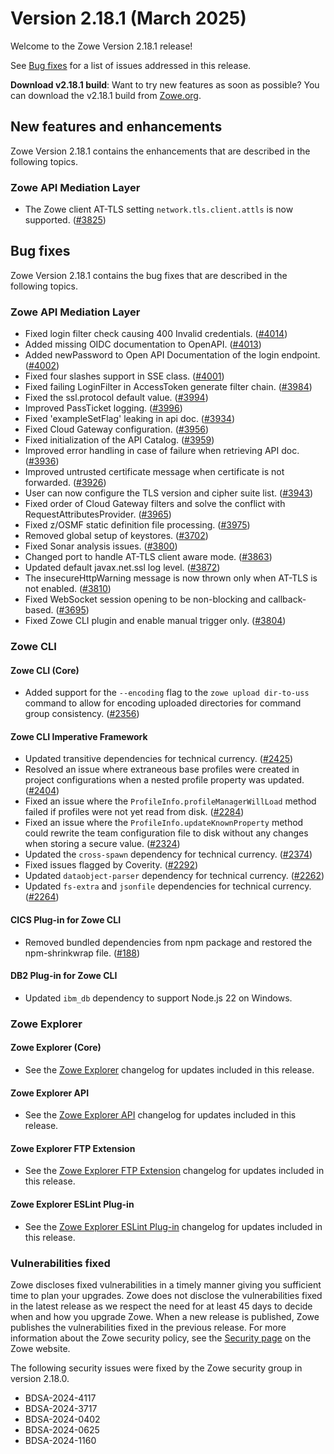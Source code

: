 # Version 2.18.1 (March 2025)

Welcome to the Zowe Version 2.18.1 release!

See [Bug fixes](#bug-fixes) for a list of issues addressed in this release.

**Download v2.18.1 build**: Want to try new features as soon as possible? You can download the v2.18.1 build from [Zowe.org](https://www.zowe.org/download.html).


## New features and enhancements

Zowe Version 2.18.1 contains the enhancements that are described in the following topics.

### Zowe API Mediation Layer

- The Zowe client AT-TLS setting `network.tls.client.attls` is now supported. ([#3825](https://github.com/zowe/api-layer/pull/3825)) 


## Bug fixes

Zowe Version 2.18.1 contains the bug fixes that are described in the following topics.

### Zowe API Mediation Layer

- Fixed login filter check causing 400 Invalid credentials. ([#4014](https://github.com/zowe/api-layer/pull/4014))
- Added missing OIDC documentation to OpenAPI. ([#4013](https://github.com/zowe/api-layer/pull/4013))
- Added newPassword to Open API Documentation of the login endpoint. ([#4002](https://github.com/zowe/api-layer/pull/4002))
- Fixed four slashes support in SSE class. ([#4001](https://github.com/zowe/api-layer/pull/4001))
- Fixed failing LoginFilter in AccessToken generate filter chain. ([#3984](https://github.com/zowe/api-layer/pull/3984))
- Fixed the ssl.protocol default value. ([#3994](https://github.com/zowe/api-layer/pull/3994))
- Improved PassTicket logging. ([#3996](https://github.com/zowe/api-layer/pull/3996))
- Fixed 'exampleSetFlag' leaking in api doc. ([#3934](https://github.com/zowe/api-layer/pull/3934))
- Fixed Cloud Gateway configuration. ([#3956](https://github.com/zowe/api-layer/pull/3956))
- Fixed initialization of the API Catalog. ([#3959](https://github.com/zowe/api-layer/pull/3959))
- Improved error handling in case of failure when retrieving API doc. ([#3936](https://github.com/zowe/api-layer/pull/3936))
- Improved untrusted certificate message when certificate is not forwarded. ([#3926](https://github.com/zowe/api-layer/pull/3926))
- User can now configure the TLS version and cipher suite list. ([#3943](https://github.com/zowe/api-layer/pull/3943))
- Fixed order of Cloud Gateway filters and solve the conflict with RequestAttributesProvider. ([#3965](https://github.com/zowe/api-layer/pull/3965))
- Fixed z/OSMF static definition file processing. ([#3975](https://github.com/zowe/api-layer/pull/3975))
- Removed global setup of keystores. ([#3702](https://github.com/zowe/api-layer/pull/3702))
- Fixed Sonar analysis issues. ([#3800](https://github.com/zowe/api-layer/pull/3800))
- Changed port to handle AT-TLS client aware mode. ([#3863](https://github.com/zowe/api-layer/pull/3863))
- Updated default javax.net.ssl log level. ([#3872](https://github.com/zowe/api-layer/pull/3872))
- The insecureHttpWarning message is now thrown only when AT-TLS is not enabled. ([#3810](https://github.com/zowe/api-layer/pull/3810))
- Fixed WebSocket session opening to be non-blocking and callback-based. ([#3695](https://github.com/zowe/api-layer/pull/3695))
- Fixed Zowe CLI plugin and enable manual trigger only. ([#3804](https://github.com/zowe/api-layer/pull/3804))

### Zowe CLI

#### Zowe CLI (Core)

- Added support for the `--encoding` flag to the `zowe upload dir-to-uss` command to allow for encoding uploaded directories for command group consistency. ([#2356](https://github.com/zowe/zowe-cli/pull/2356))

#### Zowe CLI Imperative Framework

- Updated transitive dependencies for technical currency. ([#2425](https://github.com/zowe/zowe-cli/pull/2425))
- Resolved an issue where extraneous base profiles were created in project configurations when a nested profile property was updated. ([#2404](https://github.com/zowe/zowe-cli/pull/2404))
- Fixed an issue where the `ProfileInfo.profileManagerWillLoad` method failed if profiles were not yet read from disk. ([#2284](https://github.com/zowe/zowe-cli/issues/2284))
- Fixed an issue where the `ProfileInfo.updateKnownProperty` method could rewrite the team configuration file to disk without any changes when storing a secure value. ([#2324](https://github.com/zowe/zowe-cli/issues/2324))
- Updated the `cross-spawn` dependency for technical currency. ([#2374](https://github.com/zowe/zowe-cli/pull/2374))
- Fixed issues flagged by Coverity. ([#2292](https://github.com/zowe/zowe-cli/pull/2292))
- Updated `dataobject-parser` dependency for technical currency. ([#2262](https://github.com/zowe/zowe-cli/pull/2262))
- Updated `fs-extra` and `jsonfile` dependencies for technical currency. ([#2264](https://github.com/zowe/zowe-cli/pull/2264))

#### CICS Plug-in for Zowe CLI

- Removed bundled dependencies from npm package and restored the npm-shrinkwrap file. ([#188](https://github.com/zowe/cics-for-zowe-client/pull/188))

#### DB2 Plug-in for Zowe CLI

- Updated `ibm_db` dependency to support Node.js 22 on Windows.

### Zowe Explorer

#### Zowe Explorer (Core)

- See the [Zowe Explorer](https://github.com/zowe/zowe-explorer-vscode/blob/main/packages/zowe-explorer/CHANGELOG.md) changelog for updates included in this release.

#### Zowe Explorer API

- See the [Zowe Explorer API](https://github.com/zowe/zowe-explorer-vscode/blob/main/packages/zowe-explorer-api/CHANGELOG.md) changelog for updates included in this release.

####  Zowe Explorer FTP Extension

- See the [Zowe Explorer FTP Extension](https://github.com/zowe/zowe-explorer-vscode/blob/main/packages/zowe-explorer-ftp-extension/CHANGELOG.md) changelog for updates included in this release.

#### Zowe Explorer ESLint Plug-in

- See the [Zowe Explorer ESLint Plug-in](https://github.com/zowe/zowe-explorer-vscode/blob/main/packages/eslint-plugin-zowe-explorer/CHANGELOG.md) changelog for updates included in this release.

### Vulnerabilities fixed

Zowe discloses fixed vulnerabilities in a timely manner giving you sufficient time to plan your upgrades. Zowe does not disclose the vulnerabilities fixed in the latest release as we respect the need for at least 45 days to decide when and how you upgrade Zowe. When a new release is published, Zowe publishes the vulnerabilities fixed in the previous release. For more information about the Zowe security policy, see the [Security page](https://www.zowe.org/security.html) on the Zowe website.

The following security issues were fixed by the Zowe security group in version 2.18.0.

- BDSA-2024-4117
- BDSA-2024-3717
- BDSA-2024-0402
- BDSA-2024-0625
- BDSA-2024-1160
